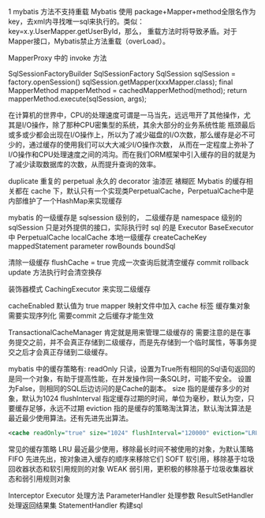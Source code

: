 
1 mybatis 方法不支持重载
Mybatis 使用 package+Mapper+method全限名作为key，去xml内寻找唯一sql来执行的。类似：key=x.y.UserMapper.getUserById，那么，
重载方法时将导致矛盾。对于Mapper接口，Mybatis禁止方法重载（overLoad）。

MapperProxy 中的 invoke 方法

SqlSessionFactoryBuilder
SqlSessionFactory
SqlSession sqlSession = factory.openSession()
sqlSession.getMapper(xxxMapper.class);
final MapperMethod mapperMethod = cachedMapperMethod(method);
return mapperMethod.execute(sqlSession, args);

在计算机的世界中，CPU的处理速度可谓是一马当先，远远甩开了其他操作，尤其是I/O操作，除了那种CPU密集型的系统，其余大部分的业务系统性能
瓶颈最后或多或少都会出现在I/O操作上，所以为了减少磁盘的I/O次数，那么缓存是必不可少的，通过缓存的使用我们可以大大减少I/O操作次数，
从而在一定程度上弥补了I/O操作和CPU处理速度之间的鸿沟。而在我们ORM框架中引入缓存的目的就是为了减少读取数据库的次数，从而提升查询的效率。

duplicate  重复的
perpetual  永久的
decorator  油漆匠 裱糊匠
Mybatis 的缓存相关都在 cache 下，默认只有一个实现类PerpetualCache，PerpetualCache中是内部维护了一个HashMap来实现缓存

mybatis 的一级缓存是 sqlsession 级别的， 二级缓存是 namespace 级别的
sqlSession  只是对外提供的接口，实际执行时 sql 的是 Executor 
BaseExecutor 中 PerpetualCache localCache 本地一级缓存
createCacheKey mappedStatement parameter rowBounds boundSql

清除一级缓存
flushCache = true 
完成一次查询后就清空缓存
commit rollback update 方法执行时会清空换存

装饰器模式 CachingExecutor 来实现二级缓存

cacheEnabled 默认值为 true
mapper 映射文件中加入 cache 标签
缓存集对象需要实现序列化
需要commit 之后缓存才能生效

TransactionalCacheManager 肯定就是用来管理二级缓存的
需要注意的是在事务提交之前，并不会真正存储到二级缓存，而是先存储到一个临时属性，等事务提交之后才会真正存储到二级缓存。

mybatis 中的缓存策略有:
readOnly 只读，设置为True所有相同的Sql语句返回的是同一个对象，有助于提高性能，在并发操作同一条SQL时，可能不安全。
设置为False，则相同的SQL后边访问的是Cache的副本。
size 指的是缓存多少的对象，默认为1024
flushInterval 指定缓存过期的时间，单位为毫秒，默认为空，只要缓存足够，永远不过期
eviction 指的是缓存的策略淘汰算法，默认淘汰算法是最近最少使用算法。还有先进先出算法。

```xml
<cache readOnly="true" size="1024" flushInterval="120000" eviction="LRU"/>  
```

常见的缓存策略
LRU 最近最少使用，移除最长时间不被使用的对象，为默认策略
FIFO 先进先出，按对象进入缓存的顺序来移除它们
SOFT 软引用，移除基于垃圾回收器状态和软引用规则的对象
WEAK 弱引用，更积极的移除基于垃圾收集器状态和弱引用规则对象


Interceptor
Executor         处理方法
ParameterHandler 处理参数
ResultSetHandler 处理返回结果集
StatementHandler 构建sql






